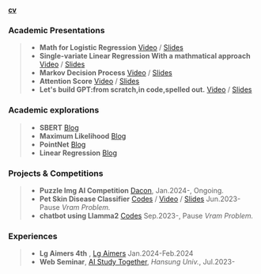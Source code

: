 [__cv__](https://acrobat.adobe.com/id/urn:aaid:sc:AP:41cdc893-2159-4435-9bab-173004102aba) 

### Academic Presentations

> * __Math for Logistic Regression__ [Video](https://hansung.webex.com/hansung/ldr.php?RCID=aa1050a678baff365b5d21b36d5fbe37) / [Slides](https://acrobat.adobe.com/id/urn:aaid:sc:AP:0bef3ea1-16a2-4ab2-9ec6-9ce7e111afca) 
> * __Single-variate Linear Regression With a mathmatical approach__ [Video](https://hansung.webex.com/hansung/ldr.php?RCID=0afae573ce6ceb63c3ae25d65833e82a) / [Slides](https://acrobat.adobe.com/id/urn:aaid:sc:AP:fbc86a55-e629-4e95-b080-85ca017597f2) 
> * __Markov Decision Process__  [Video](https://hansung.webex.com/hansung/ldr.php?RCID=92d2534d78c37dfb526ff83d6904e7ad) / [Slides](https://acrobat.adobe.com/id/urn:aaid:sc:AP:2fa23830-f414-4b4d-8fbb-baf7f016818e) 
> * __Attention Score__  [Video](https://hansung.webex.com/hansung/ldr.php?RCID=80011d2126fbcea39ab1300cfca1e1ab) / [Slides](https://acrobat.adobe.com/id/urn:aaid:sc:AP:61b0273e-a310-443d-a279-0f11f0c4ba16) 
> * __Let's build GPT:from scratch,in code,spelled out.__ [Video](https://hansung.webex.com/hansung/ldr.php?RCID=80011d2126fbcea39ab1300cfca1e1ab) / [Slides](https://acrobat.adobe.com/id/urn:aaid:sc:AP:8ba50a2e-7403-4e4b-a51e-697a80c87ac2) 

### Academic explorations

> * __SBERT__ [Blog](https://shinhyun-soo.github.io/sbert/)
> * __Maximum Likelihood__ [Blog](https://shinhyun-soo.github.io/Maximum-Likelihood/)
> * __PointNet__ [Blog](https://shinhyun-soo.github.io/PointNet/)
> * __Linear Regression__ [Blog](https://shinhyun-soo.github.io/Linear-Regression/)
 
### Projects & Competitions

> * __Puzzle Img AI Competition__ [Dacon](https://dacon.io/competitions/official/236207/overview/description), Jan.2024-, Ongoing.
> * __Pet Skin Disease Classifier__  [Codes](https://github.com/ShinHyun-soo/pet-skin-disease-classifier) / [Video](https://hansung.webex.com/hansung/ldr.php?RCID=f90b10eca0290af39d4878a86380f652) / [Slides](https://acrobat.adobe.com/id/urn:aaid:sc:AP:5cbc4f09-8510-47c7-9ea6-4e8344bee5d4) Jun.2023- Pause _Vram Problem._
> * __chatbot using Llamma2__ [Codes](https://github.com/ShinHyun-soo/chatbot/) Sep.2023-, Pause _Vram Problem._

### Experiences

> * __Lg Aimers 4th__ , [Lg Aimers](https://www.lgaimers.ai/) Jan.2024-Feb.2024
> * __Web Seminar__, [AI Study Together](https://sites.google.com/hansung.ac.kr/ai-study-scheduler/%ED%99%88), _Hansung Univ._, Jul.2023- 
  

